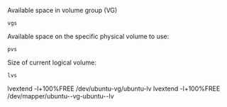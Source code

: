 Available space in volume group (VG)
```
vgs
```
Available space on the specific physical volume to use:
```
pvs
```
Size of current logical volume:
```
lvs
```

lvextend -l+100%FREE /dev/ubuntu-vg/ubuntu-lv 
lvextend -l+100%FREE  /dev/mapper/ubuntu--vg-ubuntu--lv 

